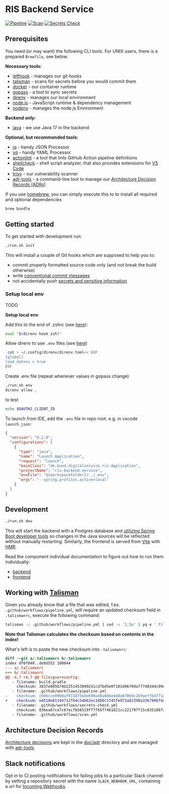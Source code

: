 # RIS Backend Service

[![Pipeline](https://github.com/digitalservicebund/ris-backend-service/actions/workflows/pipeline.yml/badge.svg)](https://github.com/digitalservicebund/ris-backend-service/actions/workflows/pipeline.yml)
[![Scan](https://github.com/digitalservicebund/ris-backend-service/actions/workflows/scan.yml/badge.svg)](https://github.com/digitalservicebund/ris-backend-service/actions/workflows/scan.yml)
[![Secrets Check](https://github.com/digitalservicebund/ris-backend-service/actions/workflows/secrets-check.yml/badge.svg)](https://github.com/digitalservicebund/ris-backend-service/actions/workflows/secrets-check.yml)

## Prerequisites

You need (or may want) the following CLI tools. For UNIX users, there is a prepared `Brewfile`, see below.

**Necessary tools:**

- [lefthook](https://github.com/evilmartians/lefthook#install) - manages our git hooks
- [talisman](https://thoughtworks.github.io/talisman/docs) - scans for secrets before you would commit them
- [docker](https://docs.docker.com/get-docker/) - our container runtime
- [gopass](https://www.gopass.pw/#install) - a tool to sync secrets
- [direnv](https://github.com/direnv/direnv/blob/master/docs/installation.md) - manages our local environment
- [node.js](https://nodejs.org/en/) - JavaScript runtime & dependency management
- [nodenv](https://github.com/nodenv/nodenv#installation) - manages the node.js Environment

**Backend only:**

- [java](https://developers.redhat.com/products/openjdk/install) - we use Java 17 in the backend

**Optional, but recommended tools:**

- [jq](https://github.com/stedolan/jq) - handy JSON Processor
- [yq](https://github.com/mikefarah/yq) - handy YAML Processor
- [actionlint](https://github.com/rhysd/actionlint/blob/main/docs/install.md) - a tool that lints GitHub Action pipeline definitions
- [shellcheck](https://github.com/koalaman/shellcheck#installing) - shell script analyzer, that also provides extensions for [VS Code](https://marketplace.visualstudio.com/items?itemName=timonwong.shellcheck)
- [trivy](https://github.com/aquasecurity/trivy#get-trivy) - our vulnerability scanner
- [adr-tools](https://github.com/npryce/adr-tools) - a command-line tool to manage our [Architecture Decision Records (ADRs)](#architecture-decision-records)

If you use [homebrew](https://brew.sh/), you can simply execute this to to install all required and optional dependencies

```bash
brew bundle
```

## Getting started

To get started with development run:

```bash
./run.sh init
```

This will install a couple of Git hooks which are supposed to help you to:

- commit properly formatted source code only (and not break the build otherwise)
- write [conventional commit messages](https://chris.beams.io/posts/git-commit/)
- not accidentally push [secrets and sensitive information](https://thoughtworks.github.io/talisman/)

### Setup local env

TODO

**Setup local env**

Add this to the end of .zshrc (see [here](https://github.com/direnv/direnv/blob/master/docs/hook.md)):

```bash
eval "$(direnv hook zsh)"
```

Allow direnv to use `.env` files (see [here](https://github.com/direnv/direnv/blob/master/man/direnv.toml.1.md#codeloaddotenvcode))

```bash
 cat > ~/.config/direnv/direnv.toml<< EOF
[global]
load_dotenv = true
EOF
```

Create .env file (repeat whenever values in gopass change)

```bash
./run.sh env
direnv allow .
```

to test

```bash
echo $OAUTH2_CLIENT_ID
```

To launch from IDE, add the `.env` file in repo root. e.g. in vscode `launch.json`:

```json
{
  "version": "0.2.0",
  "configurations": [
    {
      "type": "java",
      "name": "Launch Application",
      "request": "launch",
      "mainClass": "de.bund.digitalservice.ris.Application",
      "projectName": "ris-backend-service",
      "envFile": "${workspaceFolder}/../.env",
      "args": "--spring.profiles.active=local"
    }
  ]
}
```

## Development

```bash
./run.sh dev
```

This will start the backend with a Postgres database and [utilizing Spring Boot developer tools](https://docs.spring.io/spring-boot/docs/current/reference/html/using.html#using.devtools.restart) so changes in the Java sources will be reflected without manually restarting. Similarly, the frontend is served from [Vite](https://vitejs.dev) with [HMR](https://vitejs.dev/guide/features.html#hot-module-replacement).

Read the component individual documentation to figure out how to run them individually:

- [backend](./backend/README.md#development)
- [frontend](./frontend/README.md#development)

## Working with [Talisman](https://thoughtworks.github.io/talisman/)

Given you already know that a file that was edited, f.ex. `.github/workflows/pipeline.yml`, will require an updated checksum field in `.talismanrc`, execute the following command:

```bash
talisman -c .github/workflows/pipeline.yml | sed -n '3,5p' | yq e '.fileignoreconfig[0].checksum' - | tr -d '\r\n' | pbcopy
```

**Note that Talisman calculates the checksum based on contents in the index!**

What's left is to paste the new checksum into `.talismanrc`:

```diff
diff --git a/.talismanrc b/.talismanrc
index df6f840..de8d552 100644
--- a/.talismanrc
+++ b/.talismanrc
@@ -4,7 +4,7 @@ fileignoreconfig:
   - filename: build.gradle
     checksum: 3837e805b74b2251453049241cd7bd5e0f101d06769af7748344c09ef3d514b0
   - filename: .github/workflows/pipeline.yml
-    checksum: cb0bcce8968af031875bde690a48a60be440a67069c2b9aeffb4771a46abf9b9
+    checksum: e4518e01194712f64c54b62ec18b0c5745fe973a82390a336790674cdfe96e70
   - filename: .github/workflows/secrets-check.yml
     checksum: 836ea67ce7c67ecfb56519ff7f65ff461821cc221797f15c635108f212646664
   - filename: .github/workflows/scan.yml
```

## Architecture Decision Records

[Architecture decisions](https://cognitect.com/blog/2011/11/15/documenting-architecture-decisions) are kept in the [doc/adr](doc/adr) directory and are managed with [adr-tools](https://github.com/npryce/adr-tools).

## Slack notifications

Opt in to CI posting notifications for failing jobs to a particular Slack channel by setting a repository secret
with the name `SLACK_WEBHOOK_URL`, containing a url for [Incoming Webhooks](https://api.slack.com/messaging/webhooks).
